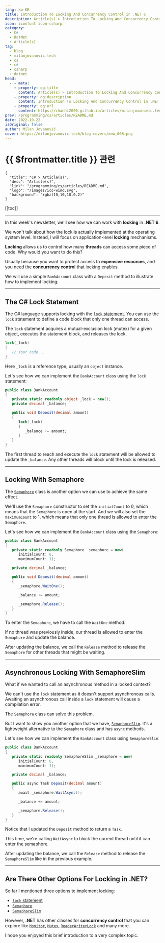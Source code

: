 ```yaml
---
lang: ko-KR
title: Introduction To Locking And Concurrency Control in .NET 6
description: Article(s) > Introduction To Locking And Concurrency Control in .NET 6
icon: iconfont icon-csharp
category: 
  - C#
  - DotNet
  - Article(s)
tag: 
  - blog
  - milanjovanovic.tech
  - cs
  - c#
  - csharp
  - dotnet
head:
  - - meta:
    - property: og:title
      content: Article(s) > Introduction To Locking And Concurrency Control in .NET 6
    - property: og:description
      content: Introduction To Locking And Concurrency Control in .NET 6
    - property: og:url
      content: https://chanhi2000.github.io/articles/milanjovanovic.tech/introduction-to-locking-and-concurrency-control-in-dotnet-6.html
prev: /programming/cs/articles/README.md
date: 2022-10-22
isOriginal: false
author: Milan Jovanović
cover: https://milanjovanovic.tech/blog-covers/mnw_008.png
---
```


# {{ $frontmatter.title }} 관련

```component VPCard
{
  "title": "C# > Article(s)",
  "desc": "Article(s)",
  "link": "/programming/cs/articles/README.md",
  "logo": "/images/ico-wind.svg",
  "background": "rgba(10,10,10,0.2)"
}
```

[[toc]]

---

<SiteInfo
  name="Introduction To Locking And Concurrency Control in .NET 6"
  desc="In this week's newsletter, we'll see how we can work with locking in .NET 6. We won't talk about how the lock is actually implemented at the operating system level. We will focus on application-level locking mechanisms instead. Locking allows us to control how many threads can access some piece of code. Why would you want to do this?"
  url="https://milanjovanovic.tech/blog/introduction-to-locking-and-concurrency-control-in-dotnet-6/"
  logo="https://milanjovanovic.tech/profile_favicon.png"
  preview="https://milanjovanovic.tech/blog-covers/mnw_008.png"/>

In this week's newsletter, we'll see how we can work with **locking** in **.NET 6**.

We won't talk about how the lock is actually implemented at the operating system level. Instead, I will focus on application-level **locking** mechanisms.

**Locking** allows us to control how many **threads** can access some piece of code. Why would you want to do this?

Usually because you want to protect access to **expensive resources**, and you need the **concurrency control** that locking enables.

We will use a simple `BankAccount` class with a `Deposit` method to illustrate how to implement locking.

---

## The C# Lock Statement

The C# language supports locking with the [<FontIcon icon="fa-brands fa-microsoft"/>`lock` statement](https://learn.microsoft.com/en-us/dotnet/csharp/language-reference/statements/lock). You can use the `lock` statement to define a code block that only one thread can access.

The `lock` statement acquires a mutual-exclusion lock (mutex) for a given object, executes the statement block, and releases the lock.

```cs
lock(_lock)
{
   // Your code...
}
```

Here `_lock` is a reference type, usually an `object` instance.

Let's see how we can implement the `BankAccount` class using the `lock` statement:

```cs
public class BankAccount
{
   private static readonly object _lock = new();
   private decimal _balance;

   public void Deposit(decimal amount)
   {
      lock(_lock)
      {
         _balance += amount;
      }
   }
}
```

The first thread to reach and execute the `lock` statement will be allowed to update the `_balance`. Any other threads will block until the lock is released.

---

## Locking With Semaphore

The [<FontIcon icon="fa-brands fa-microsoft"/>`Semaphore`](https://learn.microsoft.com/en-us/dotnet/api/system.threading.semaphore?view=net-6.0) class is another option we can use to achieve the same effect.

We'll use the `Semaphore` constructor to set the `initialCount` to 0, which means that the `Semaphore` is open at the start. And we will also set the `maximumCount` to 1, which means that only one thread is allowed to enter the `Semaphore`.

Let's see how we can implement the `BankAccount` class using the `Semaphore`:

```cs
public class BankAccount
{
   private static readonly Semaphore _semaphore = new(
      initialCount: 0,
      maximumCount: 1);

   private decimal _balance;

   public void Deposit(decimal amount)
   {
      _semaphore.WaitOne();

      _balance += amount;

      _semaphore.Release();
   }
}
```

To enter the `Semaphore`, we have to call the `WaitOne` method.

If no thread was previously inside, our thread is allowed to enter the `Semaphore` and update the balance.

After updating the balance, we call the `Release` method to release the `Semaphore` for other threads that might be waiting.

---

## Asynchronous Locking With SemaphoreSlim

What if we wanted to call an asynchronous method in a locked context?

We can't use the `lock` statement as it doesn't support asynchronous calls. Awaiting an asynchronous call inside a `lock` statement will cause a compilation error.

The `Semaphore` class can solve this problem.

But I want to show you another option that we have, [<FontIcon icon="fa-brands fa-microsoft"/>`SemaphoreSlim`](https://learn.microsoft.com/en-us/dotnet/api/system.threading.semaphoreslim?view=net-6.0). It's a lightweight alternative to the `Semaphore` class and has `async` methods.

Let's see how we can implement the `BankAccount` class using `SemaphoreSlim`:

```cs
public class BankAccount
{
   private static readonly SemaphoreSlim _semaphore = new(
      initialCount: 0,
      maximumCount: 1);

   private decimal _balance;

   public async Task Deposit(decimal amount)
   {
      await _semaphore.WaitAsync();

      _balance += amount;

      _semaphore.Release();
   }
}
```

Notice that I updated the `Deposit` method to return a `Task`.

This time, we're calling `WaitAsync` to block the current thread until it can enter the semaphore.

After updating the balance, we call the `Release` method to release the `SemaphoreSlim` like in the previous example.

---

## Are There Other Options For Locking in .NET?

So far I mentioned three options to implement locking:

- [`lock` statement](#the-c-lock-statement)
- [`Semaphore`](#locking-with-semaphore)
- [`SemaphoreSlim`](#asynchronous-locking-with-semaphoreslim)

However, **.NET** has other classes for **concurrency control** that you can
explore like [<FontIcon icon="fa-brands fa-microsoft"/>`Monitor`](https://learn.microsoft.com/en-us/dotnet/api/system.threading.monitor?view=net-6.0), [<FontIcon icon="fa-brands fa-microsoft"/>`Mutex`](https://learn.microsoft.com/en-us/dotnet/api/system.threading.mutex?view=net-6.0), [<FontIcon icon="fa-brands fa-microsoft"/>`ReaderWriterLock`](https://learn.microsoft.com/en-us/dotnet/api/system.threading.readerwriterlock?view=net-6.0) and many more.

I hope you enjoyed this brief introduction to a very complex topic.

